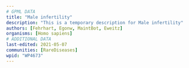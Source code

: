 ```yaml
---
# GPML DATA
title: "Male infertility"
description: "This is a temporary description for Male infertility"
authors: [Fehrhart, Egonw, MaintBot, Eweitz]
organisms: [Homo sapiens]
# ADDITIONAL DATA
last-edited: 2021-05-07
communities: [RareDiseases]
wpid: "WP4673"
---
```

